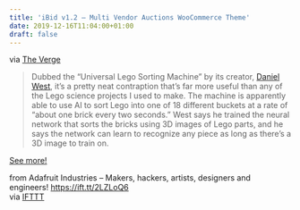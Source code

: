 ```yaml
---
title: 'iBid v1.2 – Multi Vendor Auctions WooCommerce Theme'
date: 2019-12-16T11:04:00+01:00
draft: false
---
```


via [The Verge](https://www.theverge.com/2019/12/11/21011792/lego-ai-universal-sorting-machine)

> Dubbed the “Universal Lego Sorting Machine” by its creator, [Daniel West](https://twitter.com/JustASquid/), it’s a pretty neat contraption that’s far more useful than any of the Lego science projects I used to make. The machine is apparently able to use AI to sort Lego into one of 18 different buckets at a rate of “about one brick every two seconds.” West says he trained the neural network that sorts the bricks using 3D images of Lego parts, and he says the network can learn to recognize any piece as long as there’s a 3D image to train on.

[See more!](https://www.theverge.com/2019/12/11/21011792/lego-ai-universal-sorting-machine)

  
  
from Adafruit Industries – Makers, hackers, artists, designers and engineers! https://ift.tt/2LZLoQ6  
via [IFTTT](https://ifttt.com/?ref=da&site=blogger)